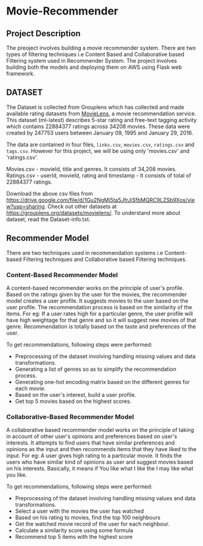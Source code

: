# Movie-Recommender

## Project Description
The preoject involves building a movie recommender system. There are two types of filtering techniques i.e Content Based and Collaborative based Filtering system used in Recommender System. The project involves building both the models and deploying them on AWS using Flask web framework.

## DATASET
The Dataset is collected from Grouplens which has collected and made available rating datasets from [MovieLens](http://movielens.org), a movie recommendation service. This dataset (ml-latest) describes 5-star rating and free-text tagging activity which contains 22884377 ratings across 34208 movies. These data were created by 247753 users between January 09, 1995 and January 29, 2016.

The data are contained in four files, `links.csv`, `movies.csv`, `ratings.csv` and `tags.csv`. However for this project, we will be using only 'movies.csv' and 'ratings.csv'.

Movies.csv - movieId, title and genres. It consists of 34,208 movies.
Ratings.csv - userId, movieId, rating and timestamp - It consists of total of 22884377 ratings.

Download the above csv files from https://drive.google.com/file/d/1Gu2NgMi5ta5JfrJiSfbMQRC9LZSb9Xos/view?usp=sharing. Check out other datasets at https://grouplens.org/datasets/movielens/. To understand more about dataset, read the Dataset-info.txt. 

## Recommender Model
There are two techniques used in recommendation systems i.e Content-based Filtering techniques and Collaborative based Filtering techniques.

### Content-Based Recommender Model
A content-based recommender works on the principle of user's profile. Based on the ratings given by the user for the movies, the recommender model creates a user profile. It suggests movies to the user based on the user profile. The recommendation process is based on the similarity of the items. For eg: If a user rates high for a particular genre, the user profile will have high weightage for that genre and so it will suggest new movies of that genre. Recommendation is totally based on the taste and preferences of the user.

To get recommendations, following steps were performed:

* Preprocessing of the dataset involving handling missing values and data transformations.
* Generating a list of genres so as to simplify the recommendation process.
* Generating one-hot encoding matrix based on the different genres for each movie.
* Based on the user's interest, build a user profile.
* Get top 5 movies based on the highest scores.


### Collaborative-Based Recommender Model 
A collaborative based recommender model works on the principle of taking in account of other user's opinions and preferences based on user's interests. It attempts to find users that have similar preferences and opinions as the input and then recommends items that they have liked to the input. For eg: A user gives high rating to a particular movie. It finds the users who have similar kind of opinions as user and suggest movies based on his interests. Basically, it means if You like what I like the I may like what you like. 

To get recommendations, following steps were performed:

* Preprocessing of the dataset involving handling missing values and data transformations.
* Select a user with the movies the user has watched
* Based on his rating to movies, find the top 100 neighbours
* Get the watched movie record of the user for each neighbour.
* Calculate a similarity score using some formula
* Recommend top 5 items with the highest score


